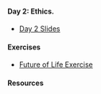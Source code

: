 #### Day 2: Ethics.

- [Day 2 Slides](https://chbrooks.github.io/kiel/ethics/day2/day2.ppt)

#### Exercises

- [Future of Life Exercise](https://chbrooks.github.io/kiel/ethics/day2/future.md)

#### Resources

